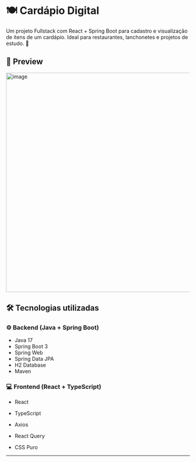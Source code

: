 # 🍽️ Cardápio Digital

Um projeto Fullstack com React + Spring Boot para cadastro e visualização de itens de um cardápio. Ideal para restaurantes, lanchonetes e projetos de estudo. 🚀

## 📸 Preview
<img width="600" alt="image" src="https://github.com/user-attachments/assets/7d679ad7-17fb-4ff6-ba88-337996a9da0d" />




## 🛠️ Tecnologias utilizadas

### ⚙️ Backend (Java + Spring Boot)
- Java 17
- Spring Boot 3
- Spring Web
- Spring Data JPA
- H2 Database
- Maven

### 💻 Frontend (React + TypeScript)
- React


- TypeScript
- Axios
- React Query
- CSS Puro 

---


